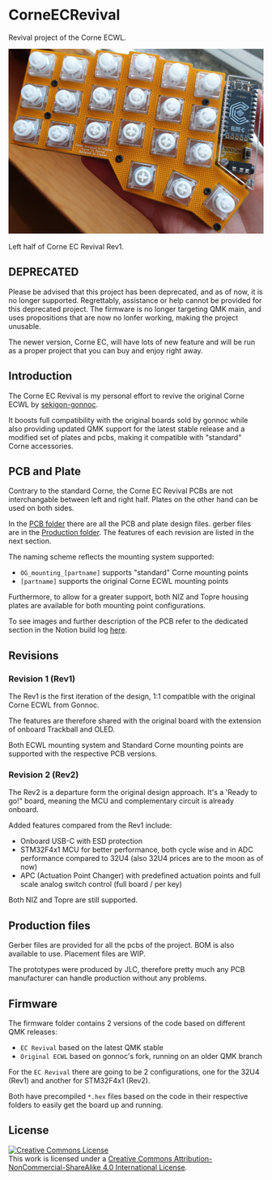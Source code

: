 # CorneECRevival

Revival project of the Corne ECWL.

![Corneecrevival](https://github.com/Cipulot/CorneECRevival/blob/main/Docs/images/corne_hold.jpg?raw=true)

Left half of Corne EC Revival Rev1.

## **DEPRECATED**

Please be advised that this project has been deprecated, and as of now, it is no longer supported. Regrettably, assistance or help cannot be provided for this deprecated project. The firmware is no longer targeting QMK main, and uses propositions that are now no lonfer working, making the project unusable.

The newer version, Corne EC, will have lots of new feature and will be run as a proper project that you can buy and enjoy right away.

## Introduction

The Corne EC Revival is my personal effort to revive the original Corne ECWL by [sekigon-gonnoc](https://github.com/sekigon-gonnoc).

It boosts full compatibility with the original boards sold by gonnoc while also providing updated QMK support for the latest stable release and a modified set of plates and pcbs, making it compatible with "standard" Corne accessories.

## PCB and Plate

Contrary to the standard Corne, the Corne EC Revival PCBs are not interchangable between left and right half. Plates on the other hand can be used on both sides.

In the [PCB folder](https://github.com/Cipulot/CorneECRevival/blob/main/PCB) there are all the PCB and plate design files. gerber files are in the [Production folder](https://github.com/Cipulot/CorneECRevival/blob/main/Production). The features of each revision are listed in the next section.

The naming scheme reflects the mounting system supported:

- `OG_mounting_[partname]` supports "standard" Corne mounting points
- `[partname]` supports the original Corne ECWL mounting points

Furthermore, to allow for a greater support, both NIZ and Topre housing plates are available for both mounting point configurations.

To see images and further description of the PCB refer to the dedicated section in the Notion build log [here](https://cipulot.notion.site/PCB-Design-9a60de99e9044c61900d82e630ff782b).

## Revisions

### Revision 1 (Rev1)

The Rev1 is the first iteration of the design, 1:1 compatible with the original Corne ECWL from Gonnoc.

The features are therefore shared with the original board with the extension of onboard Trackball and OLED.

Both ECWL mounting system and Standard Corne mounting points are supported with the respective PCB versions.

### Revision 2 (Rev2)

The Rev2 is a departure form the original design approach. It's a 'Ready to go!" board, meaning the MCU and complementary circuit is already onboard.

Added features compared from the Rev1 include:

- Onboard USB-C with ESD protection
- STM32F4x1 MCU for better performance, both cycle wise and in ADC performance compared to 32U4 (also 32U4 prices are to the moon as of now)
- APC (Actuation Point Changer) with predefined actuation points and full scale analog switch control (full board / per key)

Both NIZ and Topre are still supported.

## Production files

Gerber files are provided for all the pcbs of the project. BOM is also available to use. Placement files are WIP.

The prototypes were produced by JLC, therefore pretty much any PCB manufacturer can handle production without any problems.

## Firmware

The firmware folder contains 2 versions of the code based on different QMK releases:

- `EC Revival` based on the latest QMK stable
- `Original ECWL` based on gonnoc's fork, running on an older QMK branch

For the `EC Revival` there are going to be 2 configurations, one for the 32U4 (Rev1) and another for STM32F4x1 (Rev2).

Both have precompiled `*.hex` files based on the code in their respective folders to easily get the board up and running.

## License

<a rel="license" href="http://creativecommons.org/licenses/by-nc-sa/4.0/"><img alt="Creative Commons License" style="border-width:0" src="https://i.creativecommons.org/l/by-nc-sa/4.0/88x31.png" /></a><br />This work is licensed under a <a rel="license" href="http://creativecommons.org/licenses/by-nc-sa/4.0/">Creative Commons Attribution-NonCommercial-ShareAlike 4.0 International License</a>.
